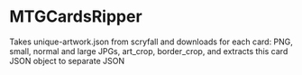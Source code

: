 # MTGCardsRipper
 Takes unique-artwork.json from scryfall and downloads for each card: PNG, small, normal and large JPGs, art_crop, border_crop, and extracts this card JSON object to separate JSON

